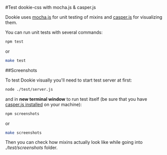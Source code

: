 #Test dookie-css with mocha.js & casper.js

Dookie uses [mocha.js](http://visionmedia.github.io/mocha) for unit testing of mixins and [casper.js](https://github.com/n1k0/casperjs/) for visualizing them.

You can run unit tests with several commands:

```bash
npm test
```

or

```bash
make test
```

##Screenshots

To test Dookie visually you'll need to start test server at first:

```bash
node ./test/server.js
```

and in **new terminal window** to run test itself (be sure that you have [casper.js installed](http://casperjs.org/installation.html) on your machine):

```bash
npm screenshots
```

or

```bash
make screenshots
```

Then you can check how mixins actually look like while going into *./test/screenshots* folder.